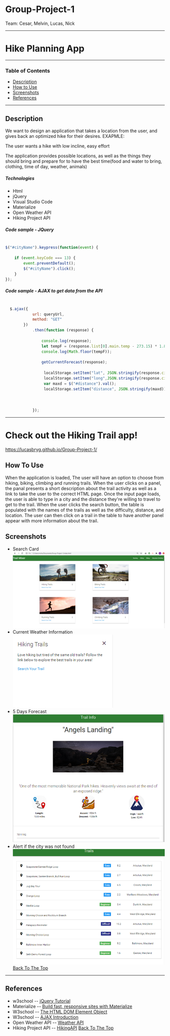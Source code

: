 # Group-Project-1
Team: Cesar, Melvin, Lucas, Nick

________________________________________________________________________________________________________________________________________________________________________________
# Hike Planning App

---
### Table of Contents
- [Description](#description)
- [How to Use](#how-to-use)
- [Screenshots](#screenshots)
- [References](#references)

---
## Description
We want to design an application that takes a location from the user, and gives back an optimized hike for their desires.
EXAPMLE:

The user wants a hike with low incline, easy effort

The application provides possible locations, as well as the things they should bring and prepare for to have the best time(food and water to bring, clothing, time of day, weather, animals)

##### Technologies
- Html
- jQuery
- Visual Studio Code
- Materialize
- Open Weather API
- Hiking Project API
##### Code sample - JQuery
#
```js
$("#cityName").keypress(function(event) { 
	
	if (event.keyCode === 13) { 
		event.preventDefault();
		$("#cityName").click(); 
	} 
});
```
##### Code sample - AJAX to get data from the API
#
```js
  $.ajax({
            url: queryUrl,
            method: "GET"
        })
            .then(function (response) {

                console.log(response);
                let tempF = (response.list[0].main.temp - 273.15) * 1.80 + 32;
                console.log(Math.floor(tempF));

                getCurrentForecast(response);

                 localStorage.setItem("lat", JSON.stringify(response.city.coord.lat));
                 localStorage.setItem("long",JSON.stringify(response.city.coord.lon));
                 var maxd = $("#distance").val();
                 localStorage.setItem("distance", JSON.stringify(maxd));
                 
                 

            });
```
---
# Check out the Hiking Trail app!
https://lucasbryg.github.io/Group-Project-1/

## How To Use
When the application is loaded,  The user will have an option to choose from hiking, biking, climbing and running trails.  When the user clicks on a panel, the panal presents a short description about the trail activity as well as a link to take the user to the correct HTML page.  Once the input page loads, the user is able to type in a city and the distance they're willing to travel to get to the trail.  When the user clicks the search button, the table is populated with the names of the trails as well as the difficulty, distance, and location.  The user can then click on a trail in the table to have another panel appear with more information about the trail.  

## Screenshots
- Search Card
![picture](assets/images/Indexpic.png)
- Current Weather Information 
![picture](assets/images/Hikingpanel.png)
- 5 Days Forecast
![picture](assets/images/trailinfo.png)
- Alert if the city was not found
![picture](assets/images/trailtable.png)
[Back To The Top](#Weather-Dashboard)
---
## References
- w3school -- [jQuery Tutorial](https://www.w3schools.com/jquery/)
- Materialize -- [Build fast, responsive sites with Materialize](https://getbootstrap.com/)
- W3school -- [The HTML DOM Element Object](https://www.w3schools.com/jsref/dom_obj_all.asp)
- W3school -- [AJAX Introduction](https://www.w3schools.com/js/js_ajax_intro.asp)
- Open Weather API -- [Weather API](https://openweathermap.org/api)
- Hiking Project API -- [HikingAPI](https://www.hikingproject.com/data)
[Back To The Top](#Weather-Dashboard)
